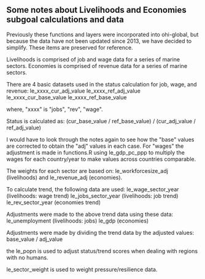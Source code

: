 ## Some notes about Livelihoods and Economies subgoal calculations and data

Previously these functions and layers were incorporated into ohi-global, but because
the data have not been updated since 2013, we have decided to simplify.  These items
are preserved for reference.

Livelihoods is comprised of job and wage data for a series of marine sectors.
Economies is comprised of revenue data for a series of marine sectors.

There are 4 basic datasets used in the status calculation for job, wage, and revenue:
  le_xxxx_cur_adj_value
le_xxxx_ref_adj_value
le_xxxx_cur_base_value
le_xxxx_ref_base_value

where, "xxxx" is "jobs", "rev", "wage".

Status is calculated as:
  (cur_base_value / ref_base_value) / (cur_adj_value / ref_adj_value)

I would have to look through the notes again to see how the "base" values are corrected to obtain the "adj" values in each case. For "wages" the adjustment is made in functions.R using le_gdp_pc_ppp to multiply the wages for each country/year to make values across countries comparable.

The weights for each sector are based on: le_workforcesize_adj (livelihoods) and le_revenue_adj (economies).

To calculate trend, the following data are used:
  le_wage_sector_year (livelihoods: wage trend)
le_jobs_sector_year (livelihoods: job trend)
le_rev_sector_year (economies trend)

Adjustments were made to the above trend data using these data:
  le_unemployment (livelihoods: jobs)
le_gdp (economies)

Adjustments were made by dividing the trend data by the adjusted values:
  base_value / adj_value

the le_popn is used to adjust status/trend scores when dealing with regions with no humans.

le_sector_weight is used to weight pressure/resilience data.